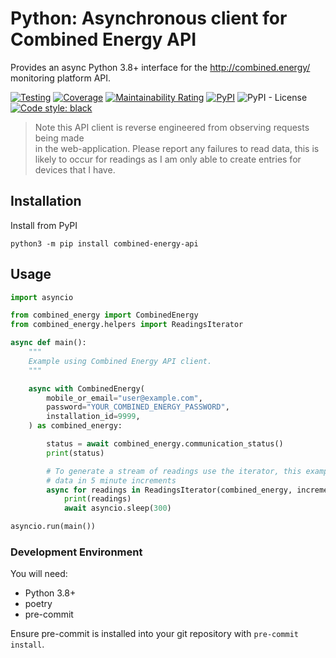 # Python: Asynchronous client for Combined Energy API

Provides an async Python 3.8+ interface for the http://combined.energy/ monitoring platform API.

<p align="center">

[![Testing](https://github.com/timsavage/combined-energy-api/actions/workflows/tests.yml/badge.svg?branch=main)](https://github.com/timsavage/combined-energy-api/actions/workflows/tests.yml)
[![Coverage](https://sonarcloud.io/api/project_badges/measure?project=timsavage_combined-energy-api&metric=coverage)](https://sonarcloud.io/summary/new_code?id=timsavage_combined-energy-api)
[![Maintainability Rating](https://sonarcloud.io/api/project_badges/measure?project=timsavage_combined-energy-api&metric=sqale_rating)](https://sonarcloud.io/summary/new_code?id=timsavage_combined-energy-api)
[![PyPI](https://img.shields.io/pypi/v/combined-energy-api?color=green)](https://pypi.org/project/combined-energy-api)
![PyPI - License](https://img.shields.io/pypi/l/combined-energy-api)
[![Code style: black](https://img.shields.io/badge/code%20style-black-000000.svg)](https://github.com/psf/black)

</p>

> Note this API client is reverse engineered from observing requests being made  
> in the web-application. Please report any failures to read data, this is likely
> to occur for readings as I am only able to create entries for devices that I 
> have.

## Installation

Install from PyPI

```shell
python3 -m pip install combined-energy-api
```

## Usage

```python
import asyncio

from combined_energy import CombinedEnergy
from combined_energy.helpers import ReadingsIterator

async def main():
    """
    Example using Combined Energy API client.
    """

    async with CombinedEnergy(
        mobile_or_email="user@example.com",
        password="YOUR_COMBINED_ENERGY_PASSWORD",
        installation_id=9999,
    ) as combined_energy:

        status = await combined_energy.communication_status()
        print(status)

        # To generate a stream of readings use the iterator, this example fetches
        # data in 5 minute increments
        async for readings in ReadingsIterator(combined_energy, increment=300):
            print(readings)
            await asyncio.sleep(300)

asyncio.run(main())
```


### Development Environment

You will need:

- Python 3.8+
- poetry
- pre-commit

Ensure pre-commit is installed into your git repository with `pre-commit install`. 
